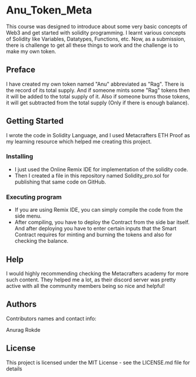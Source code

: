 # Anu_Token_Meta
This course was designed to introduce about some very basic concepts of Web3 and get started with solidity programming. I learnt various concepts of Solidity like Variables, Datatypes, Functions, etc. Now, as a submission, there is challenge to get all these things to work and the challenge is to make my own token.

## Preface

I have created my own token named "Anu" abbreviated as "Rag". There is the record of its total supply. And if someone mints some "Rag" tokens then it will be added to the total supply of it. Also if someone burns those tokens, it will get subtracted from the total supply (Only if there is enough balance).

## Getting Started
I wrote the code in Solidity Language, and I used Metacrafters ETH Proof as my learning resource which helped me creating this project.

### Installing

* I just used the Online Remix IDE for implementation of  the solidity code.
* Then I created a file in this repository named Solidity_pro.sol for publishing that same code on GitHub.

### Executing program

* If you are using Remix IDE, you can simply compile the code from the side menu.
* After compiling, you have to deploy the Contract from the side bar itself. And after deploying you have to enter certain inputs that the Smart Contract requires for minting and burning the tokens and also for checking the balance.

## Help

I would highly recommending checking the Metacrafters academy for more such content. They helped me a lot, as their discord server was pretty active with all the community members being so nice and helpful!

## Authors

Contributors names and contact info:

Anurag Rokde


## License
This project is licensed under the MIT License - see the LICENSE.md file for details
